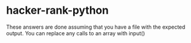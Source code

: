 # hacker-rank-python
These answers are done assuming that you have a file with the expected output.  You can replace any calls to an array with input()
